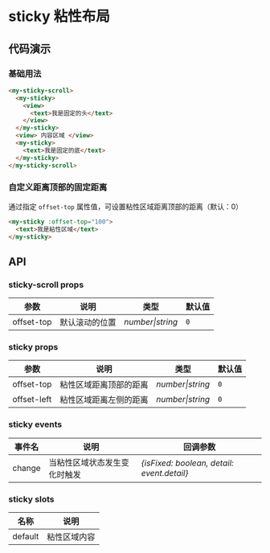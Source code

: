 # sticky 粘性布局

## 代码演示

### 基础用法

```html
<my-sticky-scroll>
  <my-sticky>
    <view>
      <text>我是固定的头</text>
    </view>
  </my-sticky>
  <view> 内容区域 </view>
  <my-sticky>
    <text>我是固定的底</text>
  </my-sticky>
</my-sticky-scroll>
```

### 自定义距离顶部的固定距离

通过指定 `offset-top` 属性值，可设置粘性区域距离顶部的距离（默认：0）

```html
<my-sticky :offset-top="100">
  <text>我是粘性区域</text>
</my-sticky>
```

## API

### sticky-scroll props

| 参数       | 说明           | 类型             | 默认值 |
| ---------- | -------------- | ---------------- | ------ |
| offset-top | 默认滚动的位置 | _number\|string_ | `0`    |

### sticky props

| 参数        | 说明                   | 类型             | 默认值 |
| ----------- | ---------------------- | ---------------- | ------ |
| offset-top  | 粘性区域距离顶部的距离 | _number\|string_ | `0`    |
| offset-left | 粘性区域距离左侧的距离 | _number\|string_ | `0`    |

### sticky events

| 事件名 | 说明                         | 回调参数                                   |
| ------ | ---------------------------- | ------------------------------------------ |
| change | 当粘性区域状态发生变化时触发 | _{isFixed: boolean, detail: event.detail}_ |

### sticky slots

| 名称    | 说明         |
| ------- | ------------ |
| default | 粘性区域内容 |
